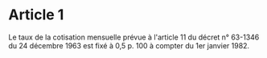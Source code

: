 # Article 1

Le taux de la cotisation mensuelle prévue à l'article 11 du décret n° 63-1346 du 24 décembre 1963 est fixé à 0,5 p. 100 à compter du 1er janvier 1982.

